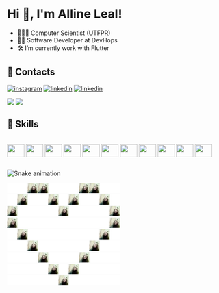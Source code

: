 # Hi 👋, I'm Alline Leal!

- 👩🏻‍🔬 Computer Scientist (UTFPR)
- 👩‍💻 Software Developer at DevHops
- 🛠️ I’m currently work with Flutter

## 📂 Contacts
[![instagram](https://img.shields.io/badge/-Instagram-%23E4405F?style=for-the-badge&logo=instagram&logoColor=white)](https://www.instagram.com/allineleall/)
[![linkedin](https://img.shields.io/badge/-LinkedIn-%230077B5?style=for-the-badge&logo=linkedin&logoColor=white)](https://www.linkedin.com/in/allineleal/)
[![linkedin](https://img.shields.io/badge/website-000000?style=for-the-badge&logo=About.me&logoColor=white)](https://alline.dev/)

<!-- <div>
  <a href="https://www.instagram.com/allineleall/" target="_blank"><img src="https://img.shields.io/badge/-Instagram-%23E4405F?style=for-the-badge&logo=instagram&logoColor=white" target="_blank"></a> 
  <a href="https://www.linkedin.com/in/allineleal/" target="_blank"><img src="https://img.shields.io/badge/-LinkedIn-%230077B5?style=for-the-badge&logo=linkedin&logoColor=white" target="_blank"></a>
</div> -->

<div >
  <img height="150" src="https://github-readme-stats.vercel.app/api?username=allineleal&show_icons=true&theme=merko&include_all_commits=true&count_private=true&title_color=FFF188&icon_color=FFF188&text_color=FFBF89&bg_color=484848&hide=contribs,prs"/>
  <img height="150" src="https://media.discordapp.net/attachments/920317221316747296/958897058717245470/download20220303215927.png"/>
</div>
 
 ## 📂 Skills
    
<div style="display: inline_block"><br>
  <img align="center" height="30" width="40" src="https://cdn.jsdelivr.net/gh/devicons/devicon/icons/android/android-original.svg" />
  <img align="center" height="30" width="40" src="https://cdn.jsdelivr.net/gh/devicons/devicon/icons/apple/apple-original.svg" />
  <img align="center" height="30" width="40" src="https://cdn.jsdelivr.net/gh/devicons/devicon/icons/c/c-original.svg" />
  <img align="center" height="30" width="40" src="https://cdn.jsdelivr.net/gh/devicons/devicon/icons/flutter/flutter-original.svg" />
  <img align="center" height="30" width="40" src="https://cdn.jsdelivr.net/gh/devicons/devicon/icons/linux/linux-original.svg"/>
  <img align="center" height="30" width="40" src="https://cdn.jsdelivr.net/gh/devicons/devicon/icons/mongodb/mongodb-original.svg" />
  <img align="center" height="30" width="40" src="https://cdn.jsdelivr.net/gh/devicons/devicon/icons/python/python-original.svg" />
  <img align="center" height="30" width="40" src="https://cdn.jsdelivr.net/gh/devicons/devicon/icons/java/java-original.svg" />
  <img align="center" height="30" width="40" src="https://cdn.jsdelivr.net/gh/devicons/devicon/icons/dart/dart-original.svg" />
  <img align="center" height="30" width="40" src="https://cdn.jsdelivr.net/gh/devicons/devicon/icons/markdown/markdown-original.svg" />
  <img align="center" height="30" width="40" src="https://cdn.jsdelivr.net/gh/devicons/devicon/icons/redis/redis-original.svg" />
</div>
  
  ##
  
![Snake animation](https://github.com/allineleal/allineleal/blob/output/github-contribution-grid-snake.svg)


![vazio](blank.jpeg)![vazio](blank.jpeg)![vazio](alline.jpeg)![vazio](alline.jpeg)![vazio](blank.jpeg)![vazio](blank.jpeg)![vazio](blank.jpeg)![vazio](alline.jpeg)![vazio](alline.jpeg)![vazio](blank.jpeg)![vazio](blank.jpeg)<br>
![vazio](blank.jpeg)![vazio](alline.jpeg)![vazio](blank.jpeg)![vazio](blank.jpeg)![vazio](alline.jpeg)![vazio](blank.jpeg)![vazio](alline.jpeg)![vazio](blank.jpeg)![vazio](blank.jpeg)![vazio](alline.jpeg)![vazio](blank.jpeg)<br>
![vazio](alline.jpeg)![vazio](blank.jpeg)![vazio](blank.jpeg)![vazio](blank.jpeg)![vazio](blank.jpeg)![vazio](alline.jpeg)![vazio](blank.jpeg)![vazio](blank.jpeg)![vazio](blank.jpeg)![vazio](blank.jpeg)![vazio](alline.jpeg)<br>
![vazio](alline.jpeg)![vazio](blank.jpeg)![vazio](blank.jpeg)![vazio](blank.jpeg)![vazio](blank.jpeg)![vazio](blank.jpeg)![vazio](blank.jpeg)![vazio](blank.jpeg)![vazio](blank.jpeg)![vazio](blank.jpeg)![vazio](alline.jpeg)<br>
![vazio](blank.jpeg)![vazio](alline.jpeg)![vazio](blank.jpeg)![vazio](blank.jpeg)![vazio](blank.jpeg)![vazio](blank.jpeg)![vazio](blank.jpeg)![vazio](blank.jpeg)![vazio](blank.jpeg)![vazio](alline.jpeg)![vazio](blank.jpeg)<br>
![vazio](blank.jpeg)![vazio](blank.jpeg)![vazio](alline.jpeg)![vazio](blank.jpeg)![vazio](blank.jpeg)![vazio](blank.jpeg)![vazio](blank.jpeg)![vazio](blank.jpeg)![vazio](alline.jpeg)![vazio](blank.jpeg)![vazio](blank.jpeg)<br>
![vazio](blank.jpeg)![vazio](blank.jpeg)![vazio](blank.jpeg)![vazio](alline.jpeg)![vazio](blank.jpeg)![vazio](blank.jpeg)![vazio](blank.jpeg)![vazio](alline.jpeg)![vazio](blank.jpeg)![vazio](blank.jpeg)![vazio](blank.jpeg)<br>
![vazio](blank.jpeg)![vazio](blank.jpeg)![vazio](blank.jpeg)![vazio](blank.jpeg)![vazio](alline.jpeg)![vazio](blank.jpeg)![vazio](alline.jpeg)![vazio](blank.jpeg)![vazio](blank.jpeg)![vazio](blank.jpeg)![vazio](blank.jpeg)<br>
![vazio](blank.jpeg)![vazio](blank.jpeg)![vazio](blank.jpeg)![vazio](blank.jpeg)![vazio](blank.jpeg)![vazio](alline.jpeg)![vazio](blank.jpeg)![vazio](blank.jpeg)![vazio](blank.jpeg)![vazio](blank.jpeg)![vazio](blank.jpeg)